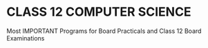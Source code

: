 # CLASS 12 COMPUTER SCIENCE

Most IMPORTANT Programs for Board Practicals and Class 12 Board Examinations
